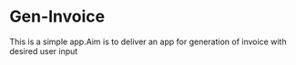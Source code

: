 # Gen-Invoice
This is a simple app.Aim is to deliver an app for generation of invoice with desired user input
